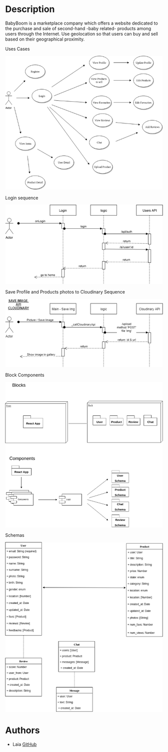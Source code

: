 # Description
BabyBoom is a marketplace company which offers a website dedicated to the purchase and sale of second-hand -baby related- products among users through the Internet. Use geolocation so that users can buy and sell based on their geographical proximity.


Uses Cases

![USES CASES](docs/images/babyboom_use_cases.png)

Login sequence

![LOGIN](docs/images/babyboom_login.png)


Save Profile and Products photos to Cloudinary Sequence

![CLOUDINARY IMAGE](docs/images/babyboom_saveImage_sequence.png)


Block Components

![BLOCK COMPONENTS](docs/images/babyboom_blocks_component.png)


Schemas

![SchEMAS](docs/images/babyboom_schema.png)



# Authors

- Laia [GitHub](https://github.com/laia89)


